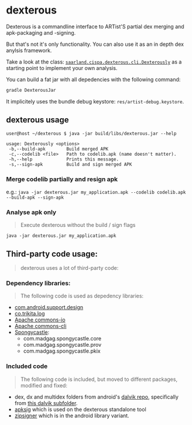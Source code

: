# dexterous

Dexterous is a commandline interface to ARTist'S partial dex merging and apk-packaging and -signing.

But that's not it's only functionality. You can also use it as an in depth dex anylsis framework.

Take a look at the class: [`saarland.cispa.dexterous.cli.Dexterously`](src/main/java/saarland/cispa/dexterous/cli/Dexterously.java)  as a starting point to implement your own analysis.

You can build  a fat jar with all depedencies with the following command:

``` bash
gradle DexterousJar
```

It implicitely uses the bundle debug keystore: `res/artist-debug.keystore`.


## dexterous usage

```
user@host ~/dexterous $ java -jar build/libs/dexterous.jar --help

usage: Dexterously <options>
 -b,--build-apk        Build merged APK
 -c,--codelib <file>   Path to codelib.apk (name doesn't matter).
 -h,--help             Prints this message.
 -s,--sign-apk         Build and sign merged APK
```

### Merge codelib partially and resign apk

e.g.: `java -jar dexterous.jar my_application.apk --codelib codelib.apk --build-apk --sign-apk`

### Analyse apk only

> Execute dexterous without the build / sign flags

`java -jar dexterous.jar my_application.apk`

## Third-party code usage:

> dexterous uses a lot of third-party code:

### Dependency libraries:

> The following code is used as depedency libraries:

- [com.android.support.design](https://developer.android.com/training/material/design-library.html)
- [co.trikita.log ](https://github.com/zserge/log)
- [Apache commons-io](https://commons.apache.org/proper/commons-io/)
- [Apache commons-cli](https://commons.apache.org/proper/commons-cli/)
- [Spongycastle](https://rtyley.github.io/spongycastle/):
    - com.madgag.spongycastle.core
    - com.madgag.spongycastle.prov
    - com.madgag.spongycastle.pkix


### Included code

> The following code is included, but moved to different packages, modified and fixed:

- dex, dx and multidex folders from android's [dalvik repo](https://android.googlesource.com/platform/dalvik/), specifically from [this  dalvik subfolder](https://android.googlesource.com/platform/dalvik/+/master/dx/src/com/android).
- [apksig](https://android.googlesource.com/platform/tools/apksig/) which is used on the dexterous standalone tool
- [zipsigner](https://sites.google.com/site/zipsigner/) which is in the android library variant.

